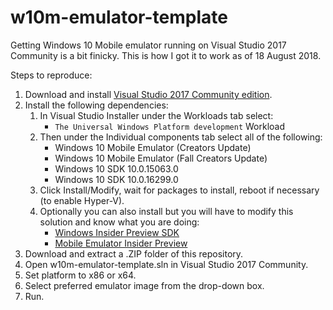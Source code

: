 # w10m-emulator-template

Getting Windows 10 Mobile emulator running on Visual Studio 2017 Community is a bit finicky. This is how I got it to work as of 18 August 2018.

Steps to reproduce:

1. Download and install [Visual Studio 2017 Community edition](https://visualstudio.microsoft.com/vs/community/).
1. Install the following dependencies:
    1. In Visual Studio Installer under the Workloads tab select:
        - `The Universal Windows Platform development` Workload
    1. Then under the Individual components tab select all of the following:
        - Windows 10 Mobile Emulator (Creators Update)
        - Windows 10 Mobile Emulator (Fall Creators Update)
        - Windows 10 SDK 10.0.15063.0
        - Windows 10 SDK 10.0.16299.0
    1. Click Install/Modify, wait for packages to install, reboot if necessary (to enable Hyper-V).
    1. Optionally you can also install but you will have to modify this solution and know what you are doing:
        - [Windows Insider Preview SDK](https://www.microsoft.com/en-us/software-download/windowsinsiderpreviewSDK)
        - [Mobile Emulator Insider Preview](https://www.microsoft.com/en-us/software-download/windowsinsiderpreviewSDK)
1. Download and extract a .ZIP folder of this repository.
1. Open w10m-emulator-template.sln in Visual Studio 2017 Community.
1. Set platform to x86 or x64.
1. Select preferred emulator image from the drop-down box.
1. Run.